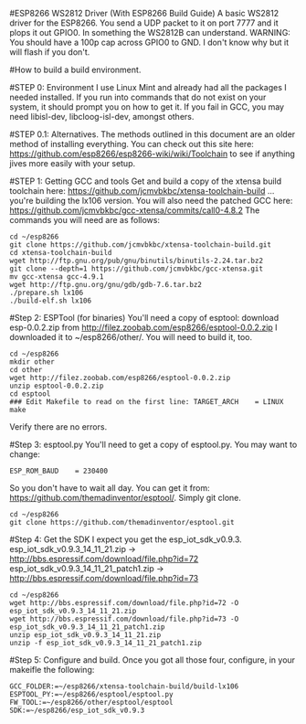#ESP8266 WS2812 Driver (With ESP8266 Build Guide)
A basic WS2812 driver for the ESP8266.  You send a UDP packet to it on port 7777 and it plops it out GPIO0.
In something the WS2812B can understand.  WARNING: You should have a 100p cap across GPIO0 to GND.  I don't know why but it will flash if you don't.


#How to build a build environment.

#STEP 0: Environment
  I use Linux Mint and already had all the packages I needed installed.
  If you  run into commands that do not exist on your system, it should prompt
  you on how to get it.  If you fail in GCC, you may need libisl-dev,
  libcloog-isl-dev, amongst others.

#STEP 0.1: Alternatives.
The methods outlined in this document are an older method of installing everything.  You can check out
this site here: https://github.com/esp8266/esp8266-wiki/wiki/Toolchain to see if anything jives more
easily with your setup.

#STEP 1: Getting GCC and tools
  Get and build a copy of the xtensa build toolchain here:
  https://github.com/jcmvbkbc/xtensa-toolchain-build
   ... you're building the lx106 version.  You will also need the patched GCC here: https://github.com/jcmvbkbc/gcc-xtensa/commits/call0-4.8.2
  The commands you will need are as follows:
```
cd ~/esp8266
git clone https://github.com/jcmvbkbc/xtensa-toolchain-build.git
cd xtensa-toolchain-build
wget http://ftp.gnu.org/pub/gnu/binutils/binutils-2.24.tar.bz2
git clone --depth=1 https://github.com/jcmvbkbc/gcc-xtensa.git
mv gcc-xtensa gcc-4.9.1
wget http://ftp.gnu.org/gnu/gdb/gdb-7.6.tar.bz2
./prepare.sh lx106
./build-elf.sh lx106
```

#Step 2: ESPTool (for binaries)
You'll need a copy of esptool:
  download esp-0.0.2.zip from http://filez.zoobab.com/esp8266/esptool-0.0.2.zip
  I downloaded it to ~/esp8266/other/.
  You will need to build it, too.
```
cd ~/esp8266
mkdir other
cd other
wget http://filez.zoobab.com/esp8266/esptool-0.0.2.zip
unzip esptool-0.0.2.zip
cd esptool
### Edit Makefile to read on the first line: TARGET_ARCH	= LINUX
make
```
  Verify there are no errors.

#Step 3: esptool.py
You'll need to get a copy of esptool.py.  You may want to change:
```
ESP_ROM_BAUD    = 230400
```
  So you don't have to wait all day.
  You can get it from: https://github.com/themadinventor/esptool/.  Simply git clone.
```
cd ~/esp8266
git clone https://github.com/themadinventor/esptool.git
```
#Step 4: Get the SDK
I expect you get the esp_iot_sdk_v0.9.3. 
  esp_iot_sdk_v0.9.3_14_11_21.zip -> http://bbs.espressif.com/download/file.php?id=72
  esp_iot_sdk_v0.9.3_14_11_21_patch1.zip -> http://bbs.espressif.com/download/file.php?id=73
```
cd ~/esp8266
wget http://bbs.espressif.com/download/file.php?id=72 -O esp_iot_sdk_v0.9.3_14_11_21.zip
wget http://bbs.espressif.com/download/file.php?id=73 -O esp_iot_sdk_v0.9.3_14_11_21_patch1.zip
unzip esp_iot_sdk_v0.9.3_14_11_21.zip 
unzip -f esp_iot_sdk_v0.9.3_14_11_21_patch1.zip 
```

#Step 5: Configure and build.
Once you got all those four, configure, in your makeifle the following:
```
GCC_FOLDER:=~/esp8266/xtensa-toolchain-build/build-lx106
ESPTOOL_PY:=~/esp8266/esptool/esptool.py
FW_TOOL:=~/esp8266/other/esptool/esptool
SDK:=~/esp8266/esp_iot_sdk_v0.9.3
```

